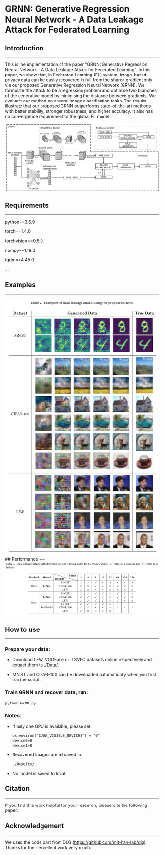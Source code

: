 # GRNN: Generative Regression Neural Network - A Data Leakage Attack for Federated Learning

## Introduction
---
This is the implementation of the paper "GRNN: Generative Regression Neural Network - A Data Leakage Attack for Federated Learning". In this paper, we show that, in Federated Learning (FL) system, image-based privacy data can be easily recovered in full from the shared gradient only via our proposed Generative Regression Neural Network (GRNN). We formulate the attack to be a regression problem and optimise two branches of the generative model by minimising the distance between gradients. We evaluate our method on several image classification tasks. The results illustrate that our proposed GRNN outperforms state-of-the-art methods with better stability, stronger robustness, and higher accuracy. It also has no convergence requirement to the global FL model.

<div align=center><img src="https://github.com/Rand2AI/GRNN/blob/main/images/GRNN.Details.png"/></div>

## Requirements
---
python==3.6.9

torch==1.4.0

torchvision==0.5.0

numpy==1.18.2

tqdm==4.45.0

...

## Examples
---
<div align=center><img src="https://github.com/Rand2AI/GRNN/blob/main/images/Examples.png"/></div>
## Performance
---

<div align=center><img src="https://github.com/Rand2AI/GRNN/blob/main/images/Results.png"/></div>

## How to use
---
### Prepare your data:

 * Download LFW, VGGFace or ILSVRC datasets online respectively and extract them to ./Data/.
    
 * MNIST and CIFAR-100 can be downloaded automatically when you first run the script.

### Train GRNN and recover data, run:

    python GRNN.py

### Notes:
* If only one GPU is available, please set:

      os.environ["CUDA_VISIBLE_DEVICES"] = "0"
      device0=0
      device1=0

* Recovered images are all saved in:

      ./Results/

* No model is saved to local.

## Citation
---
If you find this work helpful for your research, please cite the following paper:

## Acknowledgement
---
We used the code part from DLG (https://github.com/mit-han-lab/dlg). Thanks for their excellent work very much.
